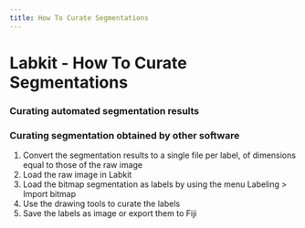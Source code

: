 ```yaml
---
title: How To Curate Segmentations
---
```


# Labkit - How To Curate Segmentations

### Curating automated segmentation results

### Curating segmentation obtained by other software

1. Convert the segmentation results to a single file per label, of dimensions equal to those of the raw image
2. Load the raw image in Labkit
3. Load the bitmap segmentation as labels by using the menu Labeling > Import bitmap
4. Use the drawing tools to curate the labels
5. Save the labels as image or export them to Fiji
